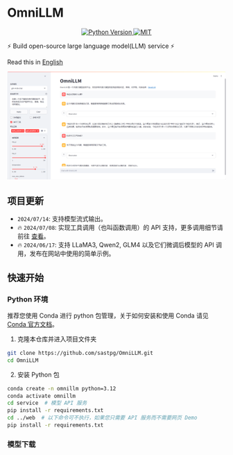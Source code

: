 # OmniLLM

<div align="center">
    <a href="https://github.com/sastpg/OmniLLM/tree/main">
        <img src="https://img.shields.io/badge/python-3.12-blue" alt="Python Version"/>
    </a>
    <a href="https://github.com/sastpg/OmniLLM/blob/main/LICENSE">
        <img src="https://img.shields.io/badge/license-MIT-green" alt="MIT"/>
    </a>
</div>

⚡ Build open-source large language model(LLM) service ⚡

Read this in [English](README_en.md)

![](./images/web_demo.png)

## 项目更新

- ``2024/07/14``: 支持模型流式输出。
- 🔥 ``2024/07/08``: 实现工具调用（也叫函数调用）的 API 支持，更多调用细节请前往 [查看]()。
- 🔥 ``2024/06/17``: 支持 LLaMA3, Qwen2, GLM4 以及它们微调后模型的 API 调用，发布在网站中使用的简单示例。

## 快速开始
### Python 环境
推荐您使用 Conda 进行 python 包管理，关于如何安装和使用 Conda 请见[Conda 官方文档](https://conda.io/en/latest/index.html)。

1. 克隆本仓库并进入项目文件夹
```bash
git clone https://github.com/sastpg/OmniLLM.git
cd OmniLLM
```

2. 安装 Python 包
```bash
conda create -n omnillm python=3.12
conda activate omnillm
cd service  # 模型 API 服务
pip install -r requirements.txt
cd ../web  # 以下命令可不执行，如果您只需要 API 服务而不需要网页 Demo
pip install -r requirements.txt
```

### 模型下载
